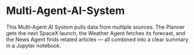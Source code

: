 # Multi-Agent-AI-System
This Multi-Agent AI System pulls data from multiple sources. The Planner gets the next SpaceX launch, the Weather Agent fetches its forecast, and the News Agent finds related articles — all combined into a clear summary in a Jupyter notebook.
